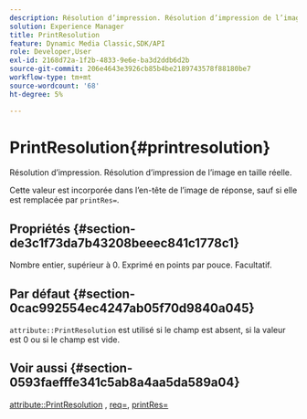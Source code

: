 ```yaml
---
description: Résolution d’impression. Résolution d’impression de l’image en taille réelle.
solution: Experience Manager
title: PrintResolution
feature: Dynamic Media Classic,SDK/API
role: Developer,User
exl-id: 2168d72a-1f2b-4833-9e6e-ba3d2ddb6d2b
source-git-commit: 206e4643e3926cb85b4be2189743578f88180be7
workflow-type: tm+mt
source-wordcount: '68'
ht-degree: 5%

---
```


# PrintResolution{#printresolution}

Résolution d’impression. Résolution d’impression de l’image en taille réelle.

Cette valeur est incorporée dans l’en-tête de l’image de réponse, sauf si elle est remplacée par `printRes=`.

## Propriétés {#section-de3c1f73da7b43208beeec841c1778c1}

Nombre entier, supérieur à 0. Exprimé en points par pouce. Facultatif.

## Par défaut {#section-0cac992554ec4247ab05f70d9840a045}

`attribute::PrintResolution` est utilisé si le champ est absent, si la valeur est 0 ou si le champ est vide.

## Voir aussi {#section-0593faefffe341c5ab8a4aa5da589a04}

[attribute::PrintResolution](../../../../../../is-api/image-catalog/image-serving-api-ref/c-image-catalog-reference/c-attributes-reference/r-printresolution.md#reference-a53c6850077148c9bd88a8c5c1c400c5) , [req=](../../../../../../is-api/http-ref/image-serving-api-ref/c-http-protocol-reference/c-command-reference/r-req/r-req.md#reference-907cdb4a97034db7ad94695f25552e76), [printRes=](../../../../../../is-api/http-ref/image-serving-api-ref/c-http-protocol-reference/c-command-reference/r-printres.md#reference-84f52afff4704c4b9d58e4bbbaea1491)
